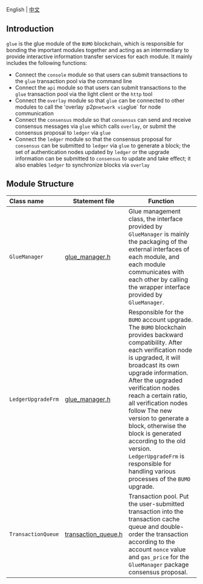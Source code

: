 English | [中文](README_CN.md) 

## Introduction
`glue` is the glue module of the `BUMO` blockchain, which is responsible for bonding the important modules together and acting as an intermediary to provide interactive information transfer services for each module. It mainly includes the following functions:
- Connect the `console` module so that users can submit transactions to the `glue` transaction pool via the command line
- Connect the `api` module so that users can submit transactions to the `glue` transaction pool via the light client or the `http` tool
- Connect the `overlay` module so that `glue` can be connected to other modules to call the 'overlay` `p2p` network via `glue` for node communication
- Connect the `consensus` module so that `consensus` can send and receive consensus messages via `glue` which calls `overlay`, or submit the consensus proposal to `ledger` via `glue`
- Connect the `ledger` module so that the consensus proposal for `consensus` can be submitted to `ledger` via `glue` to generate a block; the set of authentication nodes updated by `ledger` or the upgrade information can be submitted to `consensus` to update and take effect; it also enables `ledger` to synchronize blocks via `overlay`

## Module Structure
Class name | Statement file | Function
|:--- | --- | ---
|`GlueManager`      | [glue_manager.h](./glue_manager.h)            | Glue management class, the interface provided by `GlueManager` is mainly the packaging of the external interfaces of each module, and each module communicates with each other by calling the wrapper interface provided by `GlueManager`.
|`LedgerUpgradeFrm` | [glue_manager.h](./glue_manager.h)            | Responsible for the `BUMO` account upgrade. The `BUMO` blockchain provides backward compatibility. After each verification node is upgraded, it will broadcast its own upgrade information. After the upgraded verification nodes reach a certain ratio, all verification nodes follow The new version to generate a block, otherwise the block is generated according to the old version. `LedgerUpgradeFrm` is responsible for handling various processes of the `BUMO` upgrade.
|`TransactionQueue` | [transaction_queue.h](./transaction_queue.h)  | Transaction pool. Put the user-submitted transaction into the transaction cache queue and double-order the transaction according to the account `nonce` value and `gas_price` for the `GlueManager` package consensus proposal.
